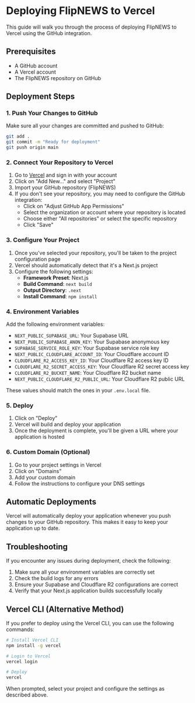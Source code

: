 # Deploying FlipNEWS to Vercel

This guide will walk you through the process of deploying FlipNEWS to Vercel using the GitHub integration.

## Prerequisites

- A GitHub account
- A Vercel account
- The FlipNEWS repository on GitHub

## Deployment Steps

### 1. Push Your Changes to GitHub

Make sure all your changes are committed and pushed to GitHub:

```bash
git add .
git commit -m "Ready for deployment"
git push origin main
```

### 2. Connect Your Repository to Vercel

1. Go to [Vercel](https://vercel.com/) and sign in with your account
2. Click on "Add New..." and select "Project"
3. Import your GitHub repository (FlipNEWS)
4. If you don't see your repository, you may need to configure the GitHub integration:
   - Click on "Adjust GitHub App Permissions"
   - Select the organization or account where your repository is located
   - Choose either "All repositories" or select the specific repository
   - Click "Save"

### 3. Configure Your Project

1. Once you've selected your repository, you'll be taken to the project configuration page
2. Vercel should automatically detect that it's a Next.js project
3. Configure the following settings:
   - **Framework Preset**: Next.js
   - **Build Command**: `next build`
   - **Output Directory**: `.next`
   - **Install Command**: `npm install`

### 4. Environment Variables

Add the following environment variables:

- `NEXT_PUBLIC_SUPABASE_URL`: Your Supabase URL
- `NEXT_PUBLIC_SUPABASE_ANON_KEY`: Your Supabase anonymous key
- `SUPABASE_SERVICE_ROLE_KEY`: Your Supabase service role key
- `NEXT_PUBLIC_CLOUDFLARE_ACCOUNT_ID`: Your Cloudflare account ID
- `CLOUDFLARE_R2_ACCESS_KEY_ID`: Your Cloudflare R2 access key ID
- `CLOUDFLARE_R2_SECRET_ACCESS_KEY`: Your Cloudflare R2 secret access key
- `CLOUDFLARE_R2_BUCKET_NAME`: Your Cloudflare R2 bucket name
- `NEXT_PUBLIC_CLOUDFLARE_R2_PUBLIC_URL`: Your Cloudflare R2 public URL

These values should match the ones in your `.env.local` file.

### 5. Deploy

1. Click on "Deploy"
2. Vercel will build and deploy your application
3. Once the deployment is complete, you'll be given a URL where your application is hosted

### 6. Custom Domain (Optional)

1. Go to your project settings in Vercel
2. Click on "Domains"
3. Add your custom domain
4. Follow the instructions to configure your DNS settings

## Automatic Deployments

Vercel will automatically deploy your application whenever you push changes to your GitHub repository. This makes it easy to keep your application up to date.

## Troubleshooting

If you encounter any issues during deployment, check the following:

1. Make sure all your environment variables are correctly set
2. Check the build logs for any errors
3. Ensure your Supabase and Cloudflare R2 configurations are correct
4. Verify that your Next.js application builds successfully locally

## Vercel CLI (Alternative Method)

If you prefer to deploy using the Vercel CLI, you can use the following commands:

```bash
# Install Vercel CLI
npm install -g vercel

# Login to Vercel
vercel login

# Deploy
vercel
```

When prompted, select your project and configure the settings as described above.
